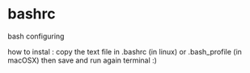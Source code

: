 # bashrc
bash configuring

how to instal :
copy the text file in .bashrc (in linux) or .bash_profile (in macOSX)
then save and run again terminal :)
